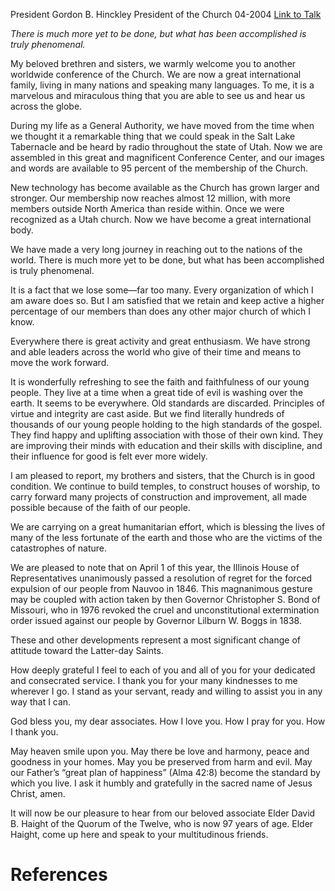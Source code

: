 President Gordon B. Hinckley
President of the Church
04-2004
[Link to Talk](https://www.churchofjesuschrist.org/study/general-conference/2004/04/the-church-grows-stronger?lang=eng)

_There is much more yet to be done, but what has been accomplished is truly phenomenal._

My beloved brethren and sisters, we warmly welcome you to another worldwide conference of the Church. We are now a great international family, living in many nations and speaking many languages. To me, it is a marvelous and miraculous thing that you are able to see us and hear us across the globe.

During my life as a General Authority, we have moved from the time when we thought it a remarkable thing that we could speak in the Salt Lake Tabernacle and be heard by radio throughout the state of Utah. Now we are assembled in this great and magnificent Conference Center, and our images and words are available to 95 percent of the membership of the Church.

New technology has become available as the Church has grown larger and stronger. Our membership now reaches almost 12 million, with more members outside North America than reside within. Once we were recognized as a Utah church. Now we have become a great international body.

We have made a very long journey in reaching out to the nations of the world. There is much more yet to be done, but what has been accomplished is truly phenomenal.

It is a fact that we lose some—far too many. Every organization of which I am aware does so. But I am satisfied that we retain and keep active a higher percentage of our members than does any other major church of which I know.

Everywhere there is great activity and great enthusiasm. We have strong and able leaders across the world who give of their time and means to move the work forward.

It is wonderfully refreshing to see the faith and faithfulness of our young people. They live at a time when a great tide of evil is washing over the earth. It seems to be everywhere. Old standards are discarded. Principles of virtue and integrity are cast aside. But we find literally hundreds of thousands of our young people holding to the high standards of the gospel. They find happy and uplifting association with those of their own kind. They are improving their minds with education and their skills with discipline, and their influence for good is felt ever more widely.

I am pleased to report, my brothers and sisters, that the Church is in good condition. We continue to build temples, to construct houses of worship, to carry forward many projects of construction and improvement, all made possible because of the faith of our people.



We are carrying on a great humanitarian effort, which is blessing the lives of many of the less fortunate of the earth and those who are the victims of the catastrophes of nature.

We are pleased to note that on April 1 of this year, the Illinois House of Representatives unanimously passed a resolution of regret for the forced expulsion of our people from Nauvoo in 1846. This magnanimous gesture may be coupled with action taken by then Governor Christopher S. Bond of Missouri, who in 1976 revoked the cruel and unconstitutional extermination order issued against our people by Governor Lilburn W. Boggs in 1838.

These and other developments represent a most significant change of attitude toward the Latter-day Saints.

How deeply grateful I feel to each of you and all of you for your dedicated and consecrated service. I thank you for your many kindnesses to me wherever I go. I stand as your servant, ready and willing to assist you in any way that I can.

God bless you, my dear associates. How I love you. How I pray for you. How I thank you.

May heaven smile upon you. May there be love and harmony, peace and goodness in your homes. May you be preserved from harm and evil. May our Father’s “great plan of happiness” (Alma 42:8) become the standard by which you live. I ask it humbly and gratefully in the sacred name of Jesus Christ, amen.

It will now be our pleasure to hear from our beloved associate Elder David B. Haight of the Quorum of the Twelve, who is now 97 years of age. Elder Haight, come up here and speak to your multitudinous friends.

# References
